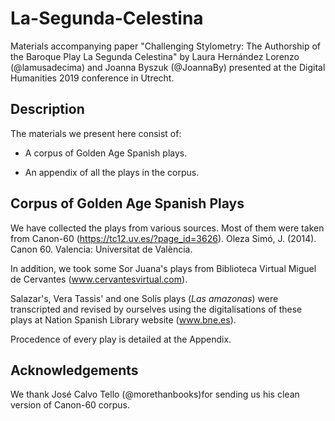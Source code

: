 # La-Segunda-Celestina
Materials accompanying paper "Challenging Stylometry: The Authorship of the Baroque Play La Segunda Celestina" by Laura Hernández Lorenzo (@lamusadecima) and Joanna Byszuk (@JoannaBy) presented at the Digital Humanities 2019 conference in Utrecht. 

## Description
The materials we present here consist of:

- A corpus of Golden Age Spanish plays.

- An appendix of all the plays in the corpus.

## Corpus of Golden Age Spanish Plays
We have collected the plays from various sources. Most of them were taken from Canon-60 (https://tc12.uv.es/?page_id=3626). Oleza Simó, J. (2014). Canon 60. Valencia: Universitat de València.

In addition, we took some Sor Juana's plays from Biblioteca Virtual Miguel de Cervantes (www.cervantesvirtual.com).

Salazar's, Vera Tassis' and one Solís plays (<i>Las amazonas</i>) were transcripted and revised by ourselves using the digitalisations of these plays at Nation Spanish Library website (www.bne.es).

Procedence of every play is detailed at the Appendix.

## Acknowledgements

We thank José Calvo Tello (@morethanbooks)for sending us his clean version of Canon-60 corpus.
